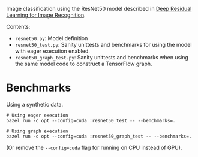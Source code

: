 Image classification using the ResNet50 model described in
[Deep Residual Learning for Image Recognition](https://arxiv.org/abs/1512.03385).

Contents:

- `resnet50.py`: Model definition
- `resnet50_test.py`: Sanity unittests and benchmarks for using the model with
  eager execution enabled.
- `resnet50_graph_test.py`: Sanity unittests and benchmarks when using the same
  model code to construct a TensorFlow graph.

# Benchmarks

Using a synthetic data.

```
# Using eager execution
bazel run -c opt --config=cuda :resnet50_test -- --benchmarks=.

# Using graph execution
bazel run -c opt --config=cuda :resnet50_graph_test -- --benchmarks=.
```

(Or remove the `--config=cuda` flag for running on CPU instead of GPU).
